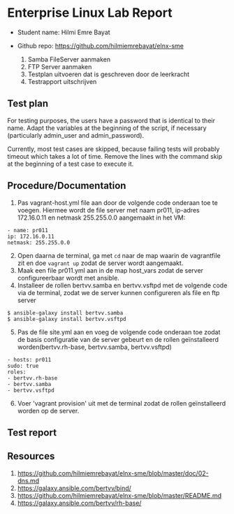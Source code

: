 # Enterprise Linux Lab Report

- Student name: Hilmi Emre Bayat
- Github repo: https://github.com/hilmiemrebayat/elnx-sme

  1. Samba FileServer aanmaken
  2. FTP Server aanmaken
  2. Testplan uitvoeren dat is geschreven door de leerkracht
  3. Testrapport uitschrijven

## Test plan

For testing purposes, the users have a password that is identical to their name. Adapt the variables at the beginning of the script, if necessary (particularly admin_user and admin_password).

Currently, most test cases are skipped, because failing tests will probably timeout which takes a lot of time. Remove the lines with the command skip at the beginning of a test case to execute it.


## Procedure/Documentation

1. Pas vagrant-host.yml file aan door de volgende code onderaan toe te voegen. Hiermee wordt de file server met naam pr011,  ip-adres 172.16.0.11 en netmask 255.255.0.0 aangemaakt in het VM:
```
- name: pr011
ip: 172.16.0.11
netmask: 255.255.0.0
```
2. Open daarna de terminal, ga met `cd` naar de map waarin de vagrantfile zit en doe `vagrant up` zodat de server wordt aangemaakt.
3. Maak een file pr011.yml aan in de map host_vars zodat de server configureerbaar wordt met ansible.
4. Installeer de rollen bertvv.samba en bertvv.vsftpd met de volgende code via de terminal, zodat we de server kunnen configureren als file en ftp server
```
$ ansible-galaxy install bertvv.samba
$ ansible-galaxy install bertvv.vsftpd
```
5. Pas de file site.yml aan en voeg de volgende code onderaan toe zodat de basis configuratie van de server gebeurt en de rollen geïnstalleerd worden(bertvv.rh-base, bertvv.samba, bertvv.vsftpd)
```
- hosts: pr011
sudo: true
roles:
- bertvv.rh-base
- bertvv.samba
- bertvv.vsftpd
```
6. Voer 'vagrant provision' uit met de terminal zodat de rollen geïnstalleerd worden op de server.


## Test report

## Resources
1. https://github.com/hilmiemrebayat/elnx-sme/blob/master/doc/02-dns.md
2. https://galaxy.ansible.com/bertvv/bind/
3. https://github.com/hilmiemrebayat/elnx-sme/blob/master/README.md
4. https://galaxy.ansible.com/bertvv/rh-base/
